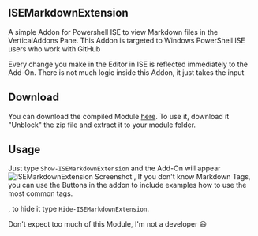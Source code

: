 ISEMarkdownExtension
-------------


A simple Addon for Powershell ISE to view Markdown files in the VerticalAddons Pane.
This Addon is targeted to Windows PowerShell ISE users who work with GitHub 

Every change you make in the Editor in ISE is reflected immediately to the Add-On.
There is not much logic inside this Addon, it just takes the input 


## Download ##
You can download the compiled Module [here](http://www.nt-guys.com/ps/ISEMarkdownExtension/ISEMarkdownExtension.zip). To use it, download it "Unblock" the zip file and extract it to your module folder.

## Usage
Just type `Show-ISEMarkdownExtension` and the Add-On will appear ![ISEMarkdownExtension Screenshot](http://nt-guys.com/ps/ISEMarkdownExtension/ISEMarkdown.png) ,
If you don't know Markdown Tags, you can use the Buttons in the addon to include examples how to use the most common tags.

, to hide it type `Hide-ISEMarkdownExtension`. 

Don't expect too much of this Module, I'm not a developer :smiley:



